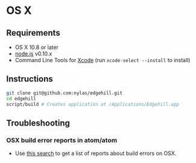 # OS X

## Requirements

  * OS X 10.8 or later
  * [node.js](http://nodejs.org/download/) v0.10.x
  * Command Line Tools for [Xcode](https://developer.apple.com/xcode/downloads/) (run `xcode-select --install` to install)

## Instructions

  ```sh
  git clone git@github.com:nylas/edgehill.git
  cd edgehill
  script/build # Creates application at /Applications/Edgehill.app
  ```

## Troubleshooting

### OSX build error reports in atom/atom
* Use [this search](https://github.com/atom/atom/search?q=label%3Abuild-error+label%3Aos-x&type=Issues) to get a list of reports about build errors on OSX.
